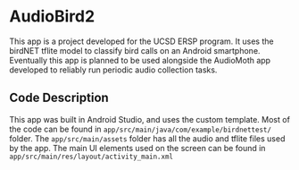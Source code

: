 # AudioBird2
This app is a project developed for the UCSD ERSP program. It uses the birdNET tflite model to classify bird calls on an Android smartphone. 
Eventually this app is planned to be used alongside the AudioMoth app developed to reliably run periodic audio collection tasks.

## Code Description
This app was built in Android Studio, and uses the custom template. Most of the code can be found in 
`app/src/main/java/com/example/birdnettest/` folder. The `app/src/main/assets` folder has all the audio and tflite files used by the app. 
The main UI elements used on the screen can be found in `app/src/main/res/layout/activity_main.xml`

